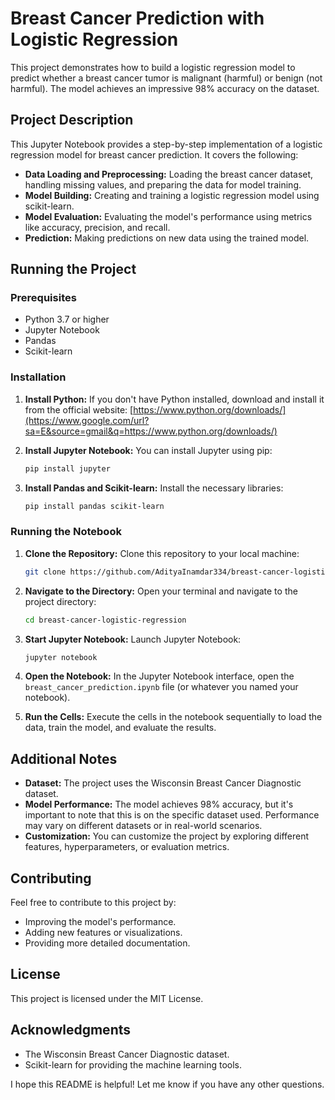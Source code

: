 
# Breast Cancer Prediction with Logistic Regression

This project demonstrates how to build a logistic regression model to predict whether a breast cancer tumor is malignant (harmful) or benign (not harmful). The model achieves an impressive 98% accuracy on the dataset.

## Project Description

This Jupyter Notebook provides a step-by-step implementation of a logistic regression model for breast cancer prediction. It covers the following:

  * **Data Loading and Preprocessing:** Loading the breast cancer dataset, handling missing values, and preparing the data for model training.
  * **Model Building:** Creating and training a logistic regression model using scikit-learn.
  * **Model Evaluation:** Evaluating the model's performance using metrics like accuracy, precision, and recall.
  * **Prediction:** Making predictions on new data using the trained model.

## Running the Project

### Prerequisites

  * Python 3.7 or higher
  * Jupyter Notebook
  * Pandas
  * Scikit-learn

### Installation

1.  **Install Python:** If you don't have Python installed, download and install it from the official website: [https://www.python.org/downloads/](https://www.google.com/url?sa=E&source=gmail&q=https://www.python.org/downloads/)

2.  **Install Jupyter Notebook:** You can install Jupyter using pip:

    ```bash
    pip install jupyter
    ```

3.  **Install Pandas and Scikit-learn:** Install the necessary libraries:

    ```bash
    pip install pandas scikit-learn
    ```

### Running the Notebook

1.  **Clone the Repository:** Clone this repository to your local machine:

    ```bash
    git clone https://github.com/AdityaInamdar334/breast-cancer-logistic-regression.git
    ```

2.  **Navigate to the Directory:** Open your terminal and navigate to the project directory:

    ```bash
    cd breast-cancer-logistic-regression
    ```

3.  **Start Jupyter Notebook:** Launch Jupyter Notebook:

    ```bash
    jupyter notebook
    ```

4.  **Open the Notebook:** In the Jupyter Notebook interface, open the `breast_cancer_prediction.ipynb` file (or whatever you named your notebook).

5.  **Run the Cells:** Execute the cells in the notebook sequentially to load the data, train the model, and evaluate the results.

## Additional Notes

  * **Dataset:** The project uses the Wisconsin Breast Cancer Diagnostic dataset.
  * **Model Performance:** The model achieves 98% accuracy, but it's important to note that this is on the specific dataset used. Performance may vary on different datasets or in real-world scenarios.
  * **Customization:** You can customize the project by exploring different features, hyperparameters, or evaluation metrics.

## Contributing

Feel free to contribute to this project by:

  * Improving the model's performance.
  * Adding new features or visualizations.
  * Providing more detailed documentation.

## License

This project is licensed under the MIT License.

## Acknowledgments

  * The Wisconsin Breast Cancer Diagnostic dataset.
  * Scikit-learn for providing the machine learning tools.

I hope this README is helpful\! Let me know if you have any other questions.
